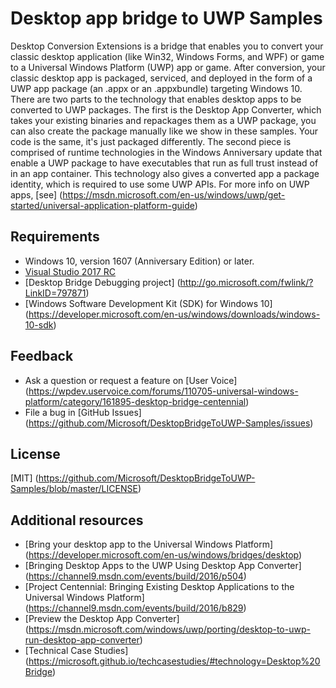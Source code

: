 # Desktop app bridge to UWP Samples

Desktop Conversion Extensions is a bridge that enables you to convert your classic desktop application (like Win32, Windows Forms, and WPF) or game to a Universal Windows Platform (UWP) app or game. After conversion, your classic desktop app is packaged, serviced, and deployed in the form of a UWP app package (an .appx or an .appxbundle) targeting Windows 10.
There are two parts to the technology that enables desktop apps to be converted to UWP packages. The first is the Desktop App Converter, which takes your existing binaries and repackages them as a UWP package, you can also create the package manually like we show in these samples. Your code is the same, it's just packaged differently. The second piece is comprised of runtime technologies in the Windows Anniversary update that enable a UWP package to have executables that run as full trust instead of in an app container. This technology also gives a converted app a package identity, which is required to use some UWP APIs.
For more info on UWP apps, [see] (https://msdn.microsoft.com/en-us/windows/uwp/get-started/universal-application-platform-guide)

## Requirements

- Windows 10, version 1607 (Anniversary Edition) or later.
- [Visual Studio 2017 RC](https://www.visualstudio.com/downloads/#visual-studio-community-2017-rc)
- [Desktop Bridge Debugging project] (http://go.microsoft.com/fwlink/?LinkID=797871)
- [Windows Software Development Kit (SDK) for Windows 10] (https://developer.microsoft.com/en-us/windows/downloads/windows-10-sdk)

## Feedback

- Ask a question or request a feature on [User Voice] (https://wpdev.uservoice.com/forums/110705-universal-windows-platform/category/161895-desktop-bridge-centennial)
- File a bug in [GitHub Issues] (https://github.com/Microsoft/DesktopBridgeToUWP-Samples/issues)
	
## License

[MIT] (https://github.com/Microsoft/DesktopBridgeToUWP-Samples/blob/master/LICENSE)

## Additional resources

- [Bring your desktop app to the Universal Windows Platform] (https://developer.microsoft.com/en-us/windows/bridges/desktop)
- [Bringing Desktop Apps to the UWP Using Desktop App Converter] (https://channel9.msdn.com/events/build/2016/p504)
- [Project Centennial: Bringing Existing Desktop Applications to the Universal Windows Platform] (https://channel9.msdn.com/events/build/2016/b829)
- [Preview the Desktop App Converter] (https://msdn.microsoft.com/windows/uwp/porting/desktop-to-uwp-run-desktop-app-converter)
- [Technical Case Studies] (https://microsoft.github.io/techcasestudies/#technology=Desktop%20Bridge)